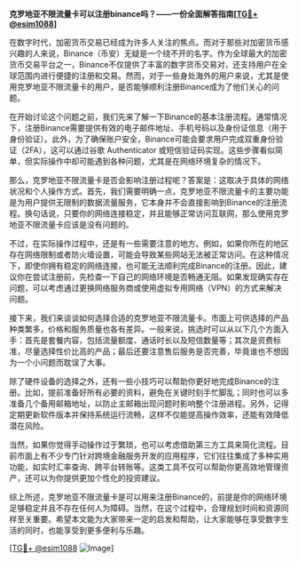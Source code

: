 **克罗地亚不限流量卡可以注册binance吗？——一份全面解答指南[[TG💪+ @esim1088](https://t.me/s/esim1088)]**

在数字时代，加密货币交易已经成为许多人关注的焦点。而对于那些对加密货币感兴趣的人来说，Binance（币安）无疑是一个绕不开的名字。作为全球最大的加密货币交易平台之一，Binance不仅提供了丰富的数字货币交易对，还支持用户在全球范围内进行便捷的注册和交易。然而，对于一些身处海外的用户来说，尤其是使用克罗地亚不限流量卡的用户，是否能够顺利注册Binance成为了他们关心的问题。

在开始讨论这个问题之前，我们先来了解一下Binance的基本注册流程。通常情况下，注册Binance需要提供有效的电子邮件地址、手机号码以及身份证信息（用于身份验证）。此外，为了确保账户安全，Binance可能会要求用户完成双重身份验证（2FA），这可以通过谷歌 Authenticator 或短信验证码实现。这些步骤看似简单，但实际操作中却可能遇到各种问题，尤其是在网络环境复杂的情况下。

那么，克罗地亚不限流量卡是否会影响注册过程呢？答案是：这取决于具体的网络状况和个人操作方式。首先，我们需要明确一点，克罗地亚不限流量卡的主要功能是为用户提供无限制的数据流量服务，它本身并不会直接影响到Binance的注册流程。换句话说，只要你的网络连接稳定，并且能够正常访问互联网，那么使用克罗地亚不限流量卡应该是没有问题的。

不过，在实际操作过程中，还是有一些需要注意的地方。例如，如果你所在的地区存在网络限制或者防火墙设置，可能会导致某些网站无法被正常访问。在这种情况下，即使你拥有稳定的网络连接，也可能无法顺利完成Binance的注册。因此，建议你在尝试注册前，先检查一下自己的网络环境是否畅通无阻。如果发现确实存在问题，可以考虑通过更换网络服务商或使用虚拟专用网络（VPN）的方式来解决问题。

接下来，我们来谈谈如何选择合适的克罗地亚不限流量卡。市面上可供选择的产品种类繁多，价格和服务质量也各有差异。一般来说，挑选时可以从以下几个方面入手：首先是套餐内容，包括流量额度、通话时长以及短信数量等；其次是资费标准，尽量选择性价比高的产品；最后还要注意售后服务是否完善，毕竟谁也不想因为一个小问题而耽误了大事。

除了硬件设备的选择之外，还有一些小技巧可以帮助你更好地完成Binance的注册。比如，提前准备好所有必要的资料，避免在关键时刻手忙脚乱；同时也可以多准备几个备用邮箱地址，以防止主邮箱出现问题时影响整个注册进程。另外，记得定期更新软件版本并保持系统运行流畅，这样不仅能提高操作效率，还能有效降低潜在风险。

当然，如果你觉得手动操作过于繁琐，也可以考虑借助第三方工具来简化流程。目前市面上有不少专门针对跨境金融服务开发的应用程序，它们往往集成了多种实用功能，如实时汇率查询、跨平台转账等。这类工具不仅可以帮助你更高效地管理资产，还可以为你提供更加个性化的投资建议。

综上所述，克罗地亚不限流量卡是可以用来注册Binance的，前提是你的网络环境足够稳定并且不存在任何人为障碍。当然，在这个过程中，合理规划时间和资源同样至关重要。希望本文能为大家带来一定的启发和帮助，让大家能够在享受数字生活的同时，也能享受到更多便利与乐趣。

[[TG💪+ @esim1088](https://t.me/s/esim1088) ![Image](https://i.postimg.cc/4NQfJmqS/Snipaste-2025-05-13-00-14-12.png)]